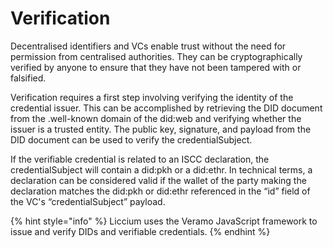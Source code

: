 # Verification

Decentralised identifiers and VCs enable trust without the need for permission from centralised authorities. They can be cryptographically verified by anyone to ensure that they have not been tampered with or falsified.

Verification requires a first step involving verifying the identity of the credential issuer. This can be accomplished by retrieving the DID document from the .well-known domain of the did:web and verifying whether the issuer is a trusted entity. The public key, signature, and payload from the DID document can be used to verify the credentialSubject.

If the verifiable credential is related to an ISCC declaration, the credentialSubject will contain a did:pkh or a did:ethr. In technical terms, a declaration can be considered valid if the wallet of the party making the declaration matches the did:pkh or did:ethr referenced in the “id” field of the VC's “credentialSubject” payload.

{% hint style="info" %}
Liccium uses the Veramo JavaScript framework to issue and verify DIDs and verifiable credentials.
{% endhint %}
